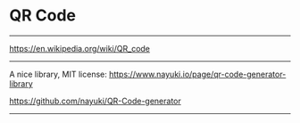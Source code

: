 # QR Code

---

https://en.wikipedia.org/wiki/QR_code

---

A nice library, MIT license:
https://www.nayuki.io/page/qr-code-generator-library

https://github.com/nayuki/QR-Code-generator

---
